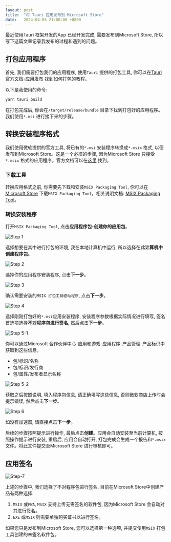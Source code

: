 ```yaml
---
layout: post
title:  "将 Tauri 应用发布到 Microsoft Store"
date:   2024-04-05 21:00:00 +0800
---
```


最近使用Tauri 框架开发的App 已经开发完成, 需要发布到Microsoft Store, 所以写下这篇文章记录我发布的过程和遇到的问题。

## 打包应用程序

首先, 我们需要打包我们的应用程序, 使用`Tauri` 提供的打包工具, 你可以在[Tauri 官方文档-应用发布](https://tauri.app/v1/guides/distribution/publishing/) 找到如何打包的教程。

以下是我使用的命令:

```bash
yarn tauri build
```

在打包完成后, 你会在`/target/release/bundle` 目录下找到打包好的应用程序。我们使用`*.msi` 进行接下来的步骤。

## 转换安装程序格式

我们使用微软提供的官方工具, 将已有的`*.msi` 安装程序转换成`*.msix` 格式, 以便发布到Microsoft Store。这是一个必须的步骤, 因为Microsoft Store 只接受`*.msix` 格式的应用程序。官方文档可以在[这里](https://learn.microsoft.com/en-us/windows/MSIX/packaging-tool/create-an-MSIX-overview) 找到。

### 下载工具

转换应用格式之前, 你需要先下载和安装`MSIX Packaging Tool`, 你可以在[Microsoft Store](https://www.microsoft.com/p/MSIX-packaging-tool/9n5lw3jbcxkf) 下载`MSIX Packaging Tool`。相关说明文档: [MSIX Packaging Tool](https://learn.microsoft.com/en-us/windows/MSIX/packaging-tool/tool-overview)。

### 转换安装程序

打开`MSIX Packaging Tool`, 点击**应用程序包-创建你的应用包**。

![Step 1](/assets/img/publish-tauri-app-to-ms-store-step1.png)

选择想要在其中进行打包的环境, 我在本地计算机中运行, 所以选择在**此计算机中创建程序包**。

![Step 2](/assets//img/publish-tauri-app-to-ms-store-step2.png)

选择你的应用程序安装程序, 点击**下一步**。

![Step 3](/assets/img/publish-tauri-app-to-ms-store-step3.png)

确认需要安装的`MSIX 打包工具驱动程序`, 点击**下一步**。

![Step 4](/assets/img/publish-tauri-app-to-ms-store-step4.png)

选择刚刚打包好的`*.msi`应用安装程序, 安装程序参数根据实际情况进行填写, 签名首选项选择**不对程序包进行签名**, 然后点击**下一步**。

![Step 5-1](/assets/img/publish-tauri-app-to-ms-store-step5-1.png)

你可以通过Microsoft 合作伙伴中心-应用和游戏-应用程序-产品管理-产品标识中获取到这些信息。

- 包/标识/名称
- 包/标识/发行商
- 包/属性/发布者显示名称

![Step 5-2](/assets/img/publish-tauri-app-to-ms-store-step5-2.png)

获取之后按照说明, 填入程序包信息, 请正确填写这些信息, 否则微软商店上传时会提示错误, 然后点击**下一步**。

![Step 6](/assets/img/publish-tauri-app-to-ms-store-step6.png)

如没有加速器, 请直接点击**下一步**。

后续的步骤按照提示进行操作, 最后点击**创建**。应用会自动安装至当前计算机, 按照操作提示进行安装, 重启后, 应用会自动打开, 打包完成会生成一个报告和`*.msix`文件。将此文件提交至Microsoft Store 进行审核即可。

## 应用签名

![Step-7](/assets/img/publish-tauri-app-to-ms-store-step7.png)

上述的步骤中, 我们选择了不对程序包进行签名, 目前在Microsoft Store中创建产品有两种选择:

1. `MSIX` 或`PWA`, `MSIX` 支持上传无需签名的软件包, 因为Microsoft Store 会自动对其进行签名。
2. `EXE` 或`MSIX` 则需要单独购买证书以进行签名。

如果您只是发布到Microsoft Store, 您可以选择第一种选项, 并提交使用`MSIX` 打包工具创建的未签名软件包。
